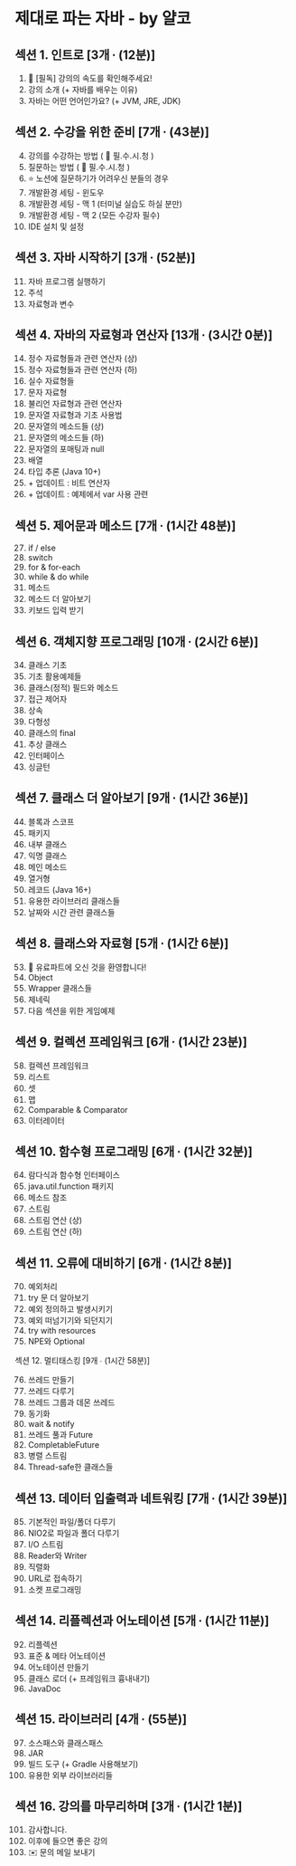 # 제대로 파는 자바 - by 얄코

## 섹션 1. 인트로 [3개 ∙ (12분)]

1. 🚀 [필독] 강의의 속도를 확인해주세요!
2. 강의 소개 (+ 자바를 배우는 이유)
3. 자바는 어떤 언어인가요? (+ JVM, JRE, JDK)

## 섹션 2. 수강을 위한 준비 [7개 ∙ (43분)]

4. 강의를 수강하는 방법 ( 🛑 필.수.시.청 )
5. 질문하는 방법 ( 🛑 필.수.시.청 )
6. ⭐ 노션에 질문하기가 어려우신 분들의 경우
7. 개발환경 세팅 - 윈도우
8. 개발환경 세팅 - 맥 1 (터미널 실습도 하실 분만)
9. 개발환경 세팅 - 맥 2 (모든 수강자 필수)
10. IDE 설치 및 설정

## 섹션 3. 자바 시작하기 [3개 ∙ (52분)]

11. 자바 프로그램 실행하기
12. 주석
13. 자료형과 변수

## 섹션 4. 자바의 자료형과 연산자 [13개 ∙ (3시간 0분)]

14. 정수 자료형들과 관련 연산자 (상)
15. 정수 자료형들과 관련 연산자 (하)
16. 실수 자료형들
17. 문자 자료형
18. 불리언 자료형과 관련 연산자
19. 문자열 자료형과 기초 사용법
20. 문자열의 메소드들 (상)
21. 문자열의 메소드들 (하)
22. 문자열의 포매팅과 null
23. 배열
24. 타입 추론 (Java 10+)
25. \+ 업데이트 : 비트 연산자
26. \+ 업데이트 : 예제에서 var 사용 관련

## 섹션 5. 제어문과 메소드 [7개 ∙ (1시간 48분)]

27. if / else
28. switch
29. for & for-each
30. while & do while
31. 메소드
32. 메소드 더 알아보기
33. 키보드 입력 받기

## 섹션 6. 객체지향 프로그래밍 [10개 ∙ (2시간 6분)]

34. 클래스 기초
35. 기초 활용예제들
36. 클래스(정적) 필드와 메소드
37. 접근 제어자
38. 상속
39. 다형성
40. 클래스의 final
41. 추상 클래스
42. 인터페이스
43. 싱글턴

## 섹션 7. 클래스 더 알아보기 [9개 ∙ (1시간 36분)]

44. 블록과 스코프
45. 패키지
46. 내부 클래스
47. 익명 클래스
48. 메인 메소드
49. 열거형
50. 레코드 (Java 16+)
51. 유용한 라이브러리 클래스들
52. 날짜와 시간 관련 클래스들

## 섹션 8. 클래스와 자료형 [5개 ∙ (1시간 6분)]

53. 🎊 유료파트에 오신 것을 환영합니다!
54. Object
55. Wrapper 클래스들
56. 제네릭
57. 다음 섹션을 위한 게임예제

## 섹션 9. 컬렉션 프레임워크 [6개 ∙ (1시간 23분)]

58. 컬렉션 프레임워크
59. 리스트
60. 셋
61. 맵
62. Comparable & Comparator
63. 이터레이터

## 섹션 10. 함수형 프로그래밍 [6개 ∙ (1시간 32분)]

64. 람다식과 함수형 인터페이스
65. java.util.function 패키지
66. 메소드 참조
67. 스트림
68. 스트림 연산 (상)
69. 스트림 연산 (하)

## 섹션 11. 오류에 대비하기 [6개 ∙ (1시간 8분)]

70. 예외처리
71. try 문 더 알아보기
72. 예외 정의하고 발생시키기
73. 예외 떠넘기기와 되던지기
74. try with resources
75. NPE와 Optional

섹션 12. 멀티태스킹 [9개 ∙ (1시간 58분)]

76. 쓰레드 만들기
77. 쓰레드 다루기
78. 쓰레드 그룹과 데몬 쓰레드
79. 동기화
80. wait & notify
81. 쓰레드 풀과 Future
82. CompletableFuture
83. 병렬 스트림
84. Thread-safe한 클래스들

## 섹션 13. 데이터 입출력과 네트워킹 [7개 ∙ (1시간 39분)]

85. 기본적인 파일/폴더 다루기
86. NIO2로 파일과 폴더 다루기
87. I/O 스트림
88. Reader와 Writer
89. 직렬화
90. URL로 접속하기
91. 소켓 프로그래밍

## 섹션 14. 리플렉션과 어노테이션 [5개 ∙ (1시간 11분)]

92. 리플렉션
93. 표준 & 메타 어노테이션
94. 어노테이션 만들기
95. 클래스 로더 (+ 프레임워크 흉내내기)
96. JavaDoc

## 섹션 15. 라이브러리 [4개 ∙ (55분)]

97. 소스패스와 클래스패스
98. JAR
99. 빌드 도구 (+ Gradle 사용해보기)
100. 유용한 외부 라이브러리들

## 섹션 16. 강의를 마무리하며 [3개 ∙ (1시간 1분)]

101. 감사합니다.
102. 이후에 들으면 좋은 강의
103. ✉️ 문의 메일 보내기
